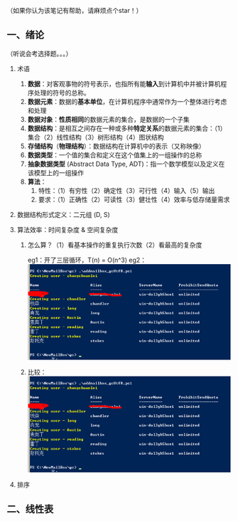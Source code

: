 （如果你认为该笔记有帮助，请麻烦点个star！）



## 一、绪论

（听说会考选择题。。。）

1. 术语
    1. **数据**：对客观事物的符号表示，也指所有能**输入**到计算机中并被计算机程序处理的符号的总称。 
    2. **数据元素**：数据的**基本单位**，在计算机程序中通常作为一个整体进行考虑和处理 
    3. **数据对象**：**性质相同**的数据元素的集合，是数据的一个子集
    4. **数据结构**：是相互之间存在一种或多种**特定关系**的数据元素的集合：（1）集合（2）线性结构（3）树形结构（4）图状结构
    5.  **存储结构**（**物理结构**）：数据结构在计算机中的表示（又称映像）
    6. **数据类型**：一个值的集合和定义在这个值集上的一组操作的总称
    7. **抽象数据类型** (Abstract Data Type, ADT)：指一个数学模型以及定义在该模型上的一组操作
    8. **算法**：
        1. 特性：（1）有穷性（2）确定性（3）可行性（4）输入（5）输出
        2. 要求：（1）正确性（2）可读性（3）健壮性（4）效率与低存储量需求
    
2. 数据结构形式定义：二元组 (D, S)

3. 算法效率：时间复杂度 & 空间复杂度

    1. 怎么算？（1）看基本操作的重复执行次数（2）看最高的复杂度

        eg1：开了三层循环，T(n) = O(n^3)
        eg2：![image](https://github.com/lexsaints/powershell/blob/master/IMG/ps2.png)

    2. 比较：![image](https://github.com/lexsaints/powershell/blob/master/IMG/ps2.png)

4. 排序



## 二、线性表



